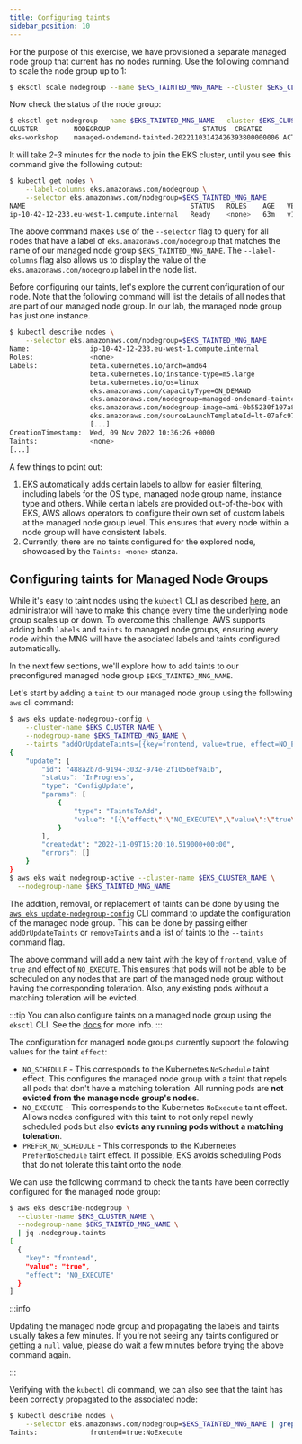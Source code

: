 ```yaml
---
title: Configuring taints
sidebar_position: 10
---
```


For the purpose of this exercise, we have provisioned a separate managed node group that current has no nodes running. Use the following command to scale the node group up to 1:

```bash hook=configure-taints
$ eksctl scale nodegroup --name $EKS_TAINTED_MNG_NAME --cluster $EKS_CLUSTER_NAME --nodes 1 --nodes-min 0 --nodes-max 1
```

Now check the status of the node group:

```bash
$ eksctl get nodegroup --name $EKS_TAINTED_MNG_NAME --cluster $EKS_CLUSTER_NAME
CLUSTER			NODEGROUP						STATUS	CREATED			MIN SIZE	MAX SIZE	DESIRED CAPACITY	INSTANCE TYPE	IMAGE ID		ASG NAME									TYPE
eks-workshop	managed-ondemand-tainted-20221103142426393800000006	ACTIVE	2022-11-03T14:24:28Z	0		1		1			m5.large	ami-0b55230f107a87100	eks-managed-ondemand-tainted-20221103142426393800000006-d0c21ef0-8024-f793-52a9-3ed57ca9d457	managed
```

It will take *2-3* minutes for the node to join the EKS cluster, until you see this command give the following output:

```bash
$ kubectl get nodes \
    --label-columns eks.amazonaws.com/nodegroup \
    --selector eks.amazonaws.com/nodegroup=$EKS_TAINTED_MNG_NAME
NAME                                         STATUS   ROLES    AGE   VERSION               NODEGROUP
ip-10-42-12-233.eu-west-1.compute.internal   Ready    <none>   63m   v1.23.9-eks-ba74326   managed-ondemand-tainted-20221103142426393800000006
```

The above command makes use of the `--selector` flag to query for all nodes that have a label of `eks.amazonaws.com/nodegroup` that matches the name of our managed node group `$EKS_TAINTED_MNG_NAME`. The `--label-columns` flag also allows us to display the value of the `eks.amazonaws.com/nodegroup` label in the node list. 

Before configuring our taints, let's explore the current configuration of our node. Note that the following command will list the details of all nodes that are part of our managed node group. In our lab, the managed node group has just one instance. 

```bash
$ kubectl describe nodes \
    --selector eks.amazonaws.com/nodegroup=$EKS_TAINTED_MNG_NAME
Name:               ip-10-42-12-233.eu-west-1.compute.internal
Roles:              <none>
Labels:             beta.kubernetes.io/arch=amd64
                    beta.kubernetes.io/instance-type=m5.large
                    beta.kubernetes.io/os=linux
                    eks.amazonaws.com/capacityType=ON_DEMAND
                    eks.amazonaws.com/nodegroup=managed-ondemand-tainted-20221103142426393800000006
                    eks.amazonaws.com/nodegroup-image=ami-0b55230f107a87100
                    eks.amazonaws.com/sourceLaunchTemplateId=lt-07afc97c4940b6622
                    [...]
CreationTimestamp:  Wed, 09 Nov 2022 10:36:26 +0000
Taints:             <none>
[...]
```

A few things to point out:

1. EKS automatically adds certain labels to allow for easier filtering, including labels for the OS type, managed node group name, instance type and others. While certain labels are provided out-of-the-box with EKS, AWS allows operators to configure their own set of custom labels at the managed node group level. This ensures that every node within a node group will have consistent labels. 
2. Currently, there are no taints configured for the explored node, showcased by the `Taints: <none>` stanza. 

## Configuring taints for Managed Node Groups

While it's easy to taint nodes using the `kubectl` CLI as described [here](https://kubernetes.io/docs/concepts/scheduling-eviction/taint-and-toleration/#concepts), an administrator will have to make this change every time the underlying node group scales up or down. To overcome this challenge, AWS supports adding both `labels` and `taints` to managed node groups, ensuring every node within the MNG will have the asociated labels and taints configured automatically. 

In the next few sections, we'll explore how to add taints to our preconfigured managed node group `$EKS_TAINTED_MNG_NAME`. 

Let's start by adding a `taint` to our managed node group using the following `aws` cli command: 

```bash
$ aws eks update-nodegroup-config \
    --cluster-name $EKS_CLUSTER_NAME \
    --nodegroup-name $EKS_TAINTED_MNG_NAME \
    --taints "addOrUpdateTaints=[{key=frontend, value=true, effect=NO_EXECUTE}]"
{
    "update": {
        "id": "488a2b7d-9194-3032-974e-2f1056ef9a1b",
        "status": "InProgress",
        "type": "ConfigUpdate",
        "params": [
            {
                "type": "TaintsToAdd",
                "value": "[{\"effect\":\"NO_EXECUTE\",\"value\":\"true\",\"key\":\"frontend\"}]"
            }
        ],
        "createdAt": "2022-11-09T15:20:10.519000+00:00",
        "errors": []
    }
}
$ aws eks wait nodegroup-active --cluster-name $EKS_CLUSTER_NAME \
  --nodegroup-name $EKS_TAINTED_MNG_NAME
```

The addition, removal, or replacement of taints can be done by using the [`aws eks update-nodegroup-config`](https://docs.aws.amazon.com/cli/latest/reference/eks/update-nodegroup-config.html) CLI command to update the configuration of the managed node group. This can be done by passing either `addOrUpdateTaints` or `removeTaints` and a list of taints to the `--taints` command flag. 

The above command will add a new taint with the key of `frontend`, value of `true` and effect of `NO_EXECUTE`. This ensures that pods will not be able to be scheduled on any nodes that are part of the managed node group without having the corresponding toleration. Also, any existing pods without a matching toleration will be evicted. 

:::tip
You can also configure taints on a managed node group using the `eksctl` CLI. See the [docs](https://eksctl.io/usage/nodegroup-taints/) for more info.
:::

The configuration for managed node groups currently support the folowing values for the taint `effect`:
* `NO_SCHEDULE` - This corresponds to the Kubernetes `NoSchedule` taint effect. This configures the managed node group with a taint that repels all pods that don't have a matching toleration. All running pods are **not evicted from the manage node group's nodes**.
* `NO_EXECUTE` - This corresponds to the Kubernetes `NoExecute` taint effect. Allows nodes configured with this taint to not only repel newly scheduled pods but also **evicts any running pods without a matching toleration**.
* `PREFER_NO_SCHEDULE` - This corresponds to the Kubernetes `PreferNoSchedule` taint effect. If possible, EKS avoids scheduling Pods that do not tolerate this taint onto the node.

We can use the following command to check the taints have been correctly configured for the managed node group:

```bash
$ aws eks describe-nodegroup \
  --cluster-name $EKS_CLUSTER_NAME \
  --nodegroup-name $EKS_TAINTED_MNG_NAME \
  | jq .nodegroup.taints
[
  {
    "key": "frontend",
    "value": "true",
    "effect": "NO_EXECUTE"
  }
]
```

:::info

Updating the managed node group and propagating the labels and taints usually takes a few minutes. If you're not seeing any taints configured or getting a `null` value, please do wait a few minutes before trying the above command again. 

:::

Verifying with the `kubectl` cli command, we can also see that the taint has been correctly propagated to the associated node:

```bash
$ kubectl describe nodes \
    --selector eks.amazonaws.com/nodegroup=$EKS_TAINTED_MNG_NAME | grep Taints
Taints:             frontend=true:NoExecute
```
